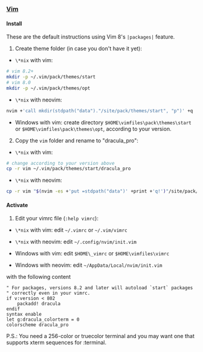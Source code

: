 ### [Vim](http://www.vim.org/)

#### Install

These are the default instructions using Vim 8's `|packages|` feature.

1. Create theme folder (in case you don't have it yet):

- `\*nix` with vim:
```bash
# vim 8.2+
mkdir -p ~/.vim/pack/themes/start
# vim 8.0
mkdir -p ~/.vim/pack/themes/opt
```

- `\*nix` with neovim:
```bash
nvim +'call mkdir(stdpath("data")."/site/pack/themes/start", "p")' +q
```

- Windows with vim: create directory `$HOME\vimfiles\pack\themes\start` or
  `$HOME\vimfiles\pack\themes\opt`, according to your version.

2. Copy the `vim` folder and rename to "dracula_pro":

- `\*nix` with vim:
```bash
# change according to your version above
cp -r vim ~/.vim/pack/themes/start/dracula_pro
```

- `\*nix` with neovim:
```bash
cp -r vim "$(nvim -es +'put =stdpath("data")' +print +'q!')"/site/pack/themes/start/dracula_pro
```

#### Activate

1. Edit your vimrc file (`:help vimrc`):

- `\*nix` with vim: edit `~/.vimrc` or `~/.vim/vimrc`
- `\*nix` with neovim: edit `~/.config/nvim/init.vim`

- Windows with vim: edit `$HOME\_vimrc` or `$HOME\vimfiles\vimrc`
- Windows with neovim: edit `~/AppData/Local/nvim/init.vim`

with the following content

```
" For packages, versions 8.2 and later will autoload `start` packages
" correctly even in your vimrc.
if v:version < 802
    packadd! dracula
endif
syntax enable
let g:dracula_colorterm = 0
colorscheme dracula_pro
```

P.S.: You need a 256-color or truecolor terminal and you may want one that
supports xterm sequences for :terminal.
